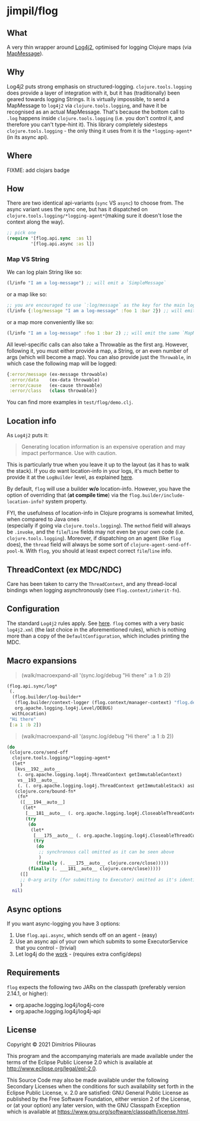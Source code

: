 # jimpil/flog

## What

A very thin wrapper around [Log4j2](https://logging.apache.org/log4j/2.x/index.html),
optimised for logging Clojure maps (via [MapMessage](https://logging.apache.org/log4j/2.x/manual/messages.html)).

## Why
Log4j2 puts strong emphasis on structured-logging. `clojure.tools.logging` does provide a layer of integration with it, 
but it has (traditionally) been geared towards logging Strings. It is virtually impossible, to send a MapMessage to 
`log4j2` via `clojure.tools.logging`, and have it be recognised as an actual MapMessage. That's because the bottom call 
to `.log` happens inside `clojure.tools.logging` (i.e. you don't control it, and therefore you can't type-hint it). 
This library completely sidesteps `clojure.tools.logging` - the only thing it uses from it is the `*logging-agent*` 
(in its async api).

## Where
FIXME: add clojars badge

## How
There are two identical api-variants (`sync` VS `async`) to choose from. The async variant uses the sync one,
but has it dispatched on `clojure.tools.logging/*logging-agent*`(making sure it doesn't lose the context along the way).

```clj
;; pick one
(require '[flog.api.sync  :as l]
         '[flog.api.async :as l])
```

### Map VS String
We can log plain String like so:
```clj
(l/info "I am a log-message") ;; will emit a `SimpleMessage`
```
or a map like so:
```clj
;; you are encouraged to use `:log/message` as the key for the main log-message 
(l/info {:log/message "I am a log-message" :foo 1 :bar 2}) ;; will emit a `MapMessage`
```
or a map more conveniently like so:
```clj
(l/info "I am a log-message" :foo 1 :bar 2) ;; will emit the same `MapMessage` as above
```

All level-specific calls can also take a Throwable as the first arg. However, following it, you must either provide a map,
a String, or an even number of args (which will become a map). You can also provide just the `Throwable`, in which case
the following map will be logged:

```clj
{:error/message (ex-message throwable)
 :error/data    (ex-data throwable)
 :error/cause   (ex-cause throwable)
 :error/class   (class throwable)}
```

You can find more examples in `test/flog/demo.clj`.

## Location info
As `Log4j2` puts it:
> Generating location information is an expensive operation and may impact performance. Use with caution.

This is particularly true when you leave it up to the layout (as it has to walk the stack).
If you do want location-info in your logs, it's much better to provide it at the `LogBuilder` level,
as explained [here](https://logging.apache.org/log4j/2.x/manual/logbuilder.html).

By default, `flog` will use a builder **w/o** location-info. However, you have the option of overriding that
(**at compile time**) via the `flog.builder/include-location-info?` system property.

FYI, the usefulness of location-info in Clojure programs is somewhat limited, when compared to Java ones  
(especially if going via `clojure.tools.logging`).
The `method` field will always be `.invoke`, and the `file`/`line` fields may not even be your own code
(i.e. `clojure.tools.logging`). Moreover, if dispatching on an agent (like `flog` does), the `thread` field
will always be some sort of `clojure-agent-send-off-pool-N`. With `flog`, you should at least expect correct
`file`/`line` info.

## ThreadContext (ex MDC/NDC)
Care has been taken to carry the `ThreadContext`, and any thread-local bindings when logging asynchronously
(see `flog.context/inherit-fn`).

## Configuration
The standard `Log4j2` rules apply. See [here](https://logging.apache.org/log4j/2.x/manual/configuration.html).
`flog` comes with a very basic `log4j2.xml` (the last choice in the aforementioned rules),
which is nothing more than a copy of the `DefaultConfiguration`, which includes printing the MDC.

## Macro expansions
> (walk/macroexpand-all '(sync.log/debug "Hi there" :a 1 :b 2))

```clj
(flog.api.sync/log*
 (.
  (flog.builder/log-builder*
   (flog.builder/context-logger (flog.context/manager-context) "flog.demo")
   org.apache.logging.log4j.Level/DEBUG)
  withLocation)
 "Hi there"
 [:a 1 :b 2])
```

> (walk/macroexpand-all '(async.log/debug "Hi there" :a 1 :b 2))

```clj
(do
 (clojure.core/send-off
  clojure.tools.logging/*logging-agent*
  (let*
   [kvs__192__auto__
    (. org.apache.logging.log4j.ThreadContext getImmutableContext)
    vs__193__auto__
    (. (. org.apache.logging.log4j.ThreadContext getImmutableStack) asList)]
   (clojure.core/bound-fn*
    (fn*
     ([___194__auto__]
      (let*
       [___181__auto__ (. org.apache.logging.log4j.CloseableThreadContext putAll kvs__192__auto__)]
       (try
        (do
         (let*
          [___175__auto__ (. org.apache.logging.log4j.CloseableThreadContext pushAll vs__193__auto__)]
          (try
           (do
            ;; synchronous call omitted as it can be seen above
            )
           (finally (. ___175__auto__ clojure.core/close)))))
        (finally (. ___181__auto__ clojure.core/close)))))
     ([]
     ;; 0-arg arity (for submitting to Executor) omitted as it's identical
     )
  nil)
```

## Async options
If you want async-logging you have 3 options:

1. Use `flog.api.async`, which sends off on an agent - (easy)
2. Use an async api of your own which submits to some ExecutorService that you control - (trivial) 
3. Let log4j do the [work](https://logging.apache.org/log4j/2.x/manual/async.html) - (requires extra config/deps)

## Requirements
`flog` expects the following two JARs on the classpath (preferably version 2.14.1, or higher):
- org.apache.logging.log4j/log4j-core
- org.apache.logging.log4j/log4j-api

## License

Copyright © 2021 Dimitrios Piliouras

This program and the accompanying materials are made available under the
terms of the Eclipse Public License 2.0 which is available at
http://www.eclipse.org/legal/epl-2.0.

This Source Code may also be made available under the following Secondary
Licenses when the conditions for such availability set forth in the Eclipse
Public License, v. 2.0 are satisfied: GNU General Public License as published by
the Free Software Foundation, either version 2 of the License, or (at your
option) any later version, with the GNU Classpath Exception which is available
at https://www.gnu.org/software/classpath/license.html.
